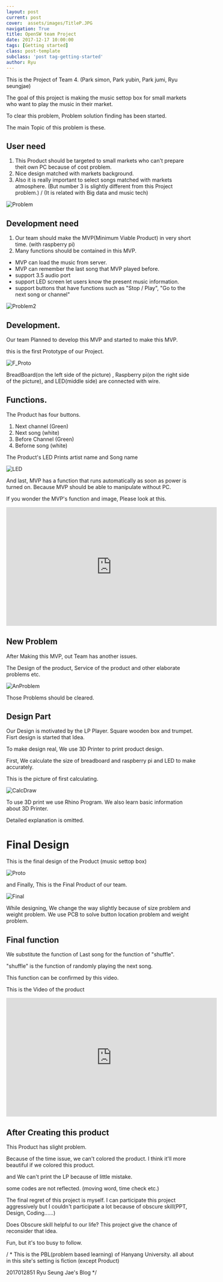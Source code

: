 ```yaml
---
layout: post
current: post
cover:  assets/images/TitleP.JPG
navigation: True
title: OpenSW team Project
date: 2017-12-17 10:00:00
tags: [Getting started]
class: post-template
subclass: 'post tag-getting-started'
author: Ryu
---
```


This is the Project of Team 4. (Park simon, Park yubin, Park jumi, Ryu seungjae)

The goal of this project is making the music settop box for small markets who want to play the music in their market.

To clear this problem, Problem solution finding has been started.

The main Topic of this problem is these.

## User need

1. This Product should be targeted to small markets who can't prepare theit own PC because of cost problem.
2. Nice design matched with markets background.
3. Also it is really important to select songs matched with markets atmosphere.
(But number 3 is slightly different from this Project problem.) / (It is related with Big data and music tech)

![Problem](../assets/images/Problem.JPG)

## Development need

1. Our team should make the MVP(Minimum Viable Product) in very short time. (with raspberry pi)
2. Many functions should be contained in this MVP.
- MVP can load the music from server.
- MVP can remember the last song that MVP played before.
- support 3.5 audio port
- support LED screen let users know the present music information.
- support buttons that have functions such as "Stop / Play", "Go to the next song or channel"

![Problem2](../assets/images/Problem2.JPG)


## Development.

Our team Planned to develop this MVP and started to make this MVP.

this is the first Prototype of our Project.

![F_Proto](../assets/images/F_Proto.jpg)

BreadBoard(on the left side of the picture) , Raspberry pi(on the right side of the picture), and LED(middle side) are connected with wire.

## Functions.

The Product has four buttons.

1. Next channel (Green) 
2. Next song (white)
3. Before Channel (Green)
4. Beforne song (white)

The Product's LED Prints artist name and Song name

![LED](../assets/images/LED.JPG)

And last, MVP has a function that runs automatically as soon as power is turned on.
Because MVP should be able to manipulate without PC.

If you wonder the MVP's function and image, Please look at this.

<iframe width="560" height="315" src="https://youtu.be/embed/fyZ9sQ6Hyf0" frameborder="0" gesture="media" allow="encrypted-media" allowfullscreen></iframe>


## New Problem

After Making this MVP, out Team has another issues.

The Design of the product, Service of the product and other elaborate problems etc.

![AnProblem](../assets/images/anProblem.JPG)

Those Problems should be cleared.


## Design Part

Our Design is motivated by the LP Player. Square wooden box and trumpet. Fisrt design is started that Idea.

To make design real, We use 3D Printer to print product design.

First, We calculate the size of breadboard and raspberry pi and LED to make accurately.

This is the picture of first calculating.

![CalcDraw](../assets/images/Draw.png)

To use 3D print we use Rhino Program. We also learn basic information about 3D Printer.

Detailed explanation is omitted.


# Final Design

This is the final design of the Product (music settop box)

![Proto](../assets/images/Proto.png)

and Finally, This is the Final Product of our team.

![Final](../assets/images/Final.jpg)


While designing, We change the way slightly because of size problem and weight problem.
We use PCB to solve button location problem and weight problem.



## Final function

We substitute the function of Last song for the function of "shuffle".

"shuffle" is the function of randomly playing the next song.

This function can be confirmed by this video.

This is the Video of the product

<iframe width="560" height="315" src="https://www.youtube.com/embed/kKxWjJZ46Ho" frameborder="0" gesture="media" allow="encrypted-media" allowfullscreen></iframe>



## After Creating this product

This Product has slight problem.

Because of the time issue, we can't colored the product. I think it'll more beautiful if we colored this product.

and We can't print the LP because of little mistake.

some codes are not reflected. (moving word, time check etc.)

The final regret of this project is myself. I can participate this project aggressively but I couldn't participate a lot because of obscure skill(PPT, Design, Coding......)

Does Obscure skill helpful to our life? This project give the chance of reconsider that idea.

Fun, but it's too busy to follow.

/ * This is the PBL(problem based learning) of Hanyang University. all about in this site's setting is fiction (except Product)

2017012851 Ryu Seung Jae's Blog */




